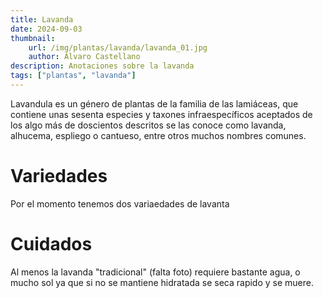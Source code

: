 ```yaml
---
title: Lavanda
date: 2024-09-03
thumbnail:
    url: /img/plantas/lavanda/lavanda_01.jpg
    author: Álvaro Castellano
description: Anotaciones sobre la lavanda
tags: ["plantas", "lavanda"]
---
```


Lavandula es un género de plantas de la familia de las lamiáceas, que contiene unas sesenta especies y taxones infraespecíficos aceptados de los algo más de doscientos descritos se las conoce como lavanda, alhucema, espliego o cantueso, entre otros muchos nombres comunes.

# Variedades

Por el momento tenemos dos variaedades de lavanta

# Cuidados

Al menos la lavanda "tradicional" (falta foto) requiere bastante agua, o mucho sol ya que si no se mantiene hidratada se seca rapido y se muere.

